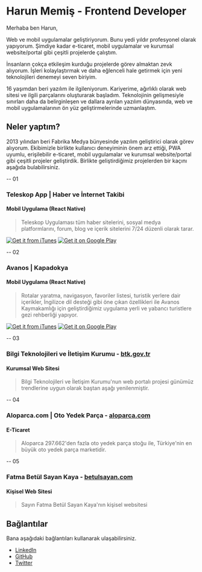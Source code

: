 # Harun Memiş - Frontend Developer

Merhaba ben Harun,

Web ve mobil uygulamalar geliştiriyorum. Bunu yedi yıldır profesyonel olarak yapıyorum. Şimdiye kadar e-ticaret, mobil uygulamalar ve kurumsal website/portal gibi çeşitli projelerde çalıştım.

İnsanların çokça etkileşim kurduğu projelerde görev almaktan zevk alıyorum. İşleri kolaylaştırmak ve daha eğlenceli hale getirmek için yeni teknolojileri denemeyi seven biriyim.

16 yaşımdan beri yazılım ile ilgileniyorum. Kariyerime, ağırlıklı olarak web sitesi ve ilgili parçalarını oluşturarak başladım. Teknolojinin gelişmesiyle sınırları daha da belirginleşen ve dallara ayrılan yazılım dünyasında, web ve mobil uygulamalarının ön yüz geliştirmelerinde uzmanlaştım.

## Neler yaptım?

2013 yılından beri Fabrika Medya bünyesinde yazılım geliştirici olarak görev alıyorum. Ekibimizle birlikte kullanıcı deneyiminin önem arz ettiği, PWA uyumlu, erişilebilir e-ticaret, mobil uygulamalar ve kurumsal website/portal gibi çeşitli projeler geliştirdik. Birlikte geliştirdiğimiz projelerden bir kaçını aşağıda bulabilirsiniz.

-- 01

### Teleskop App | Haber ve İnternet Takibi

#### Mobil Uygulama (React Native)

> Teleskop Uygulaması tüm haber sitelerini, sosyal medya platformlarını, forum, blog ve içerik sitelerini 7/24 düzenli olarak tarar.

[![Get it from iTunes](https://harunmemis.com.tr/static/img/app-store-badge.svg)](https://itunes.apple.com/tr/app/teleskop/id1442063161) [![Get it on Google Play](https://harunmemis.com.tr/static/img/google-play-store-badge.svg)](https://play.google.com/store/apps/details?id=com.teleskop)

-- 02

### Avanos | Kapadokya

#### Mobil Uygulama (React Native)

> Rotalar yaratma, navigasyon, favoriler listesi, turistik yerlere dair içerikler, İngilizce dil desteği gibi öne çıkan özellikleri ile Avanos Kaymakamlığı için geliştirdiğimiz uygulama yerli ve yabancı turistlere gezi rehberliği yapıyor.

[![Get it from iTunes](https://harunmemis.com.tr/static/img/app-store-badge.svg)](https://itunes.apple.com/tr/app/avanos-kapadokya/id1447085152) [![Get it on Google Play](https://harunmemis.com.tr/static/img/google-play-store-badge.svg)](https://play.google.com/store/apps/details?id=com.avanos)

-- 03

### Bilgi Teknolojileri ve İletişim Kurumu - [btk.gov.tr](https://www.btk.gov.tr)

#### Kurumsal Web Sitesi

> Bilgi Teknolojileri ve İletişim Kurumu'nun web portalı projesi günümüz trendlerine uygun olarak baştan aşağı yenilenmiştir.

-- 04

### Aloparca.com | Oto Yedek Parça - [aloparca.com](https://www.aloparca.com/)

#### E-Ticaret

> Aloparca 297.662'den fazla oto yedek parça stoğu ile, Türkiye'nin en büyük oto yedek parça marketidir.

-- 05

### Fatma Betül Sayan Kaya - [betulsayan.com](https://www.betulsayan.com/)

#### Kişisel Web Sitesi

> Sayın Fatma Betül Sayan Kaya'nın kişisel websitesi

## Bağlantılar

Bana aşağıdaki bağlantıları kullanarak ulaşabilirsiniz.

- [LinkedIn](https://www.linkedin.com/in/harunmemis)
- [GitHub](https://github.com/h4run)
- [Twitter](https://twitter.com/h4run34)
